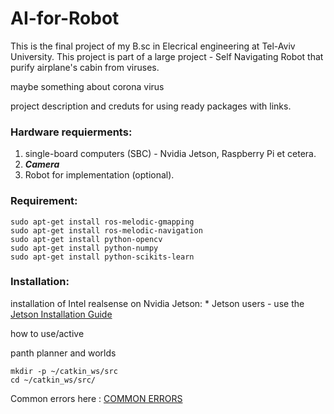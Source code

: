 # AI-for-Robot
This is the final project of my B.sc in Elecrical engineering at Tel-Aviv University.
This project is part of a large project - Self Navigating Robot that purify airplane's cabin from viruses.

maybe something about corona virus

project description and creduts for using ready packages with links.

### Hardware requierments:
1. single-board computers (SBC) - Nvidia Jetson, Raspberry Pi et cetera.
2. ***Camera***
3. Robot for implementation (optional).

### Requirement:

```shell
sudo apt-get install ros-melodic-gmapping
sudo apt-get install ros-melodic-navigation
sudo apt-get install python-opencv
sudo apt-get install python-numpy
sudo apt-get install python-scikits-learn
```

### Installation:

installation of Intel realsense on Nvidia Jetson: * Jetson users - use the [Jetson Installation Guide](https://github.com/IntelRealSense/librealsense/blob/master/doc/installation_jetson.md)

how to use/active

panth planner and worlds

```shell
mkdir -p ~/catkin_ws/src
cd ~/catkin_ws/src/
```
Common errors here : [COMMON ERRORS](https://github.com/edoardottt/READMENATOR/blob/master/COMMON_ERRORS.md)

